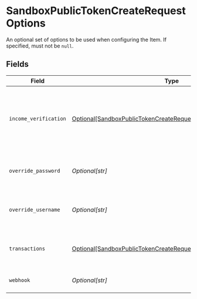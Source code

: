 # SandboxPublicTokenCreateRequestOptions

An optional set of options to be used when configuring the Item. If specified, must not be `null`.


## Fields

| Field                                                                                                                                                 | Type                                                                                                                                                  | Required                                                                                                                                              | Description                                                                                                                                           |
| ----------------------------------------------------------------------------------------------------------------------------------------------------- | ----------------------------------------------------------------------------------------------------------------------------------------------------- | ----------------------------------------------------------------------------------------------------------------------------------------------------- | ----------------------------------------------------------------------------------------------------------------------------------------------------- |
| `income_verification`                                                                                                                                 | [Optional[SandboxPublicTokenCreateRequestOptionsIncomeVerification]](../../models/shared/sandboxpublictokencreaterequestoptionsincomeverification.md) | :heavy_minus_sign:                                                                                                                                    | A set of parameters for income verification options. This field is required if `income_verification` is included in the `initial_products` array.     |
| `override_password`                                                                                                                                   | *Optional[str]*                                                                                                                                       | :heavy_minus_sign:                                                                                                                                    | Test password to use for the creation of the Sandbox Item. Default value is `pass_good`.                                                              |
| `override_username`                                                                                                                                   | *Optional[str]*                                                                                                                                       | :heavy_minus_sign:                                                                                                                                    | Test username to use for the creation of the Sandbox Item. Default value is `user_good`.                                                              |
| `transactions`                                                                                                                                        | [Optional[SandboxPublicTokenCreateRequestOptionsTransactions]](../../models/shared/sandboxpublictokencreaterequestoptionstransactions.md)             | :heavy_minus_sign:                                                                                                                                    | An optional set of parameters corresponding to transactions options.                                                                                  |
| `webhook`                                                                                                                                             | *Optional[str]*                                                                                                                                       | :heavy_minus_sign:                                                                                                                                    | Specify a webhook to associate with the new Item.                                                                                                     |